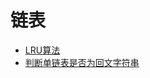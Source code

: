 # 链表

* [LRU算法](https://github.com/luvsunlight/algorithm/blob/master/%E9%93%BE%E8%A1%A8/LRU.md)
* [判断单链表是否为回文字符串](https://github.com/luvsunlight/algorithm/blob/master/%E9%93%BE%E8%A1%A8/isLinkedListAPalindrome.md)